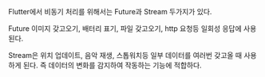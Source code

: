 Flutter에서 비동기 처리를 위해서는 Future과 Stream 두가지가 있다.

Future 이미지 갖고오기, 배터리 표기, 파일 갖고오기, http 요청등 일회성 응답에 사용된다.

Stream은 위치 업데이트, 음악 재생, 스톱워치등 일부 데이터를 여러번 갖고올 때 사용하게 된다. 즉 데이터의 변화를 감지하여 작동하는 기능에 적합하다.

